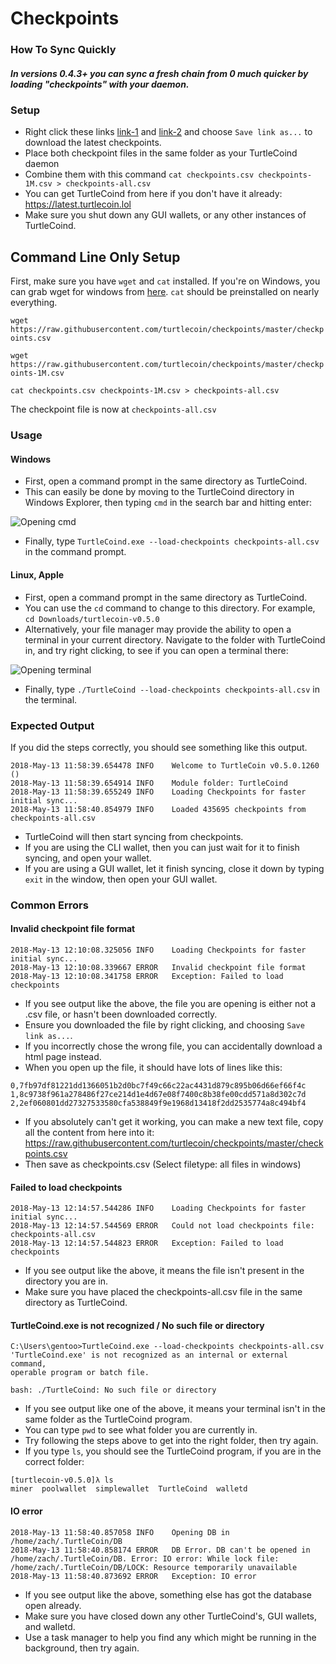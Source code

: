 # Checkpoints
### How To Sync Quickly
##### In versions 0.4.3+ you can sync a fresh chain from 0 much quicker by loading "checkpoints" with your daemon.

### Setup

- Right click these links [link-1](https://raw.githubusercontent.com/turtlecoin/checkpoints/master/checkpoints.csv) and [link-2](https://raw.githubusercontent.com/turtlecoin/checkpoints/master/checkpoints-1M.csv) and choose `Save link as...` to download the latest checkpoints.
- Place both checkpoint files in the same folder as your TurtleCoind daemon
- Combine them with this command `cat checkpoints.csv checkpoints-1M.csv > checkpoints-all.csv`
- You can get TurtleCoind from here if you don't have it already: https://latest.turtlecoin.lol
- Make sure you shut down any GUI wallets, or any other instances of TurtleCoind.

## Command Line Only Setup

First, make sure you have `wget` and `cat` installed. If you're on Windows, you can grab wget for windows from [here](http://gnuwin32.sourceforge.net/packages/wget.htm). `cat` should be preinstalled on nearly everything.

`wget https://raw.githubusercontent.com/turtlecoin/checkpoints/master/checkpoints.csv`

`wget https://raw.githubusercontent.com/turtlecoin/checkpoints/master/checkpoints-1M.csv`

`cat checkpoints.csv checkpoints-1M.csv > checkpoints-all.csv`

The checkpoint file is now at `checkpoints-all.csv`

### Usage

#### Windows

- First, open a command prompt in the same directory as TurtleCoind.
- This can easily be done by moving to the TurtleCoind directory in Windows Explorer, then typing `cmd` in the search bar and hitting enter:

![Opening cmd](https://i.imgur.com/QoNwYtB.png)
- Finally, type `TurtleCoind.exe --load-checkpoints checkpoints-all.csv` in the command prompt.

#### Linux, Apple

- First, open a command prompt in the same directory as TurtleCoind.
- You can use the `cd` command to change to this directory. For example, `cd Downloads/turtlecoin-v0.5.0`
- Alternatively, your file manager may provide the ability to open a terminal in your current directory. Navigate to the folder with TurtleCoind in, and try right clicking, to see if you can open a terminal there:

![Opening terminal](https://i.imgur.com/Rd5TmQc.png)

- Finally, type `./TurtleCoind --load-checkpoints checkpoints-all.csv` in the terminal.

### Expected Output

If you did the steps correctly, you should see something like this output.

```
2018-May-13 11:58:39.654478 INFO    Welcome to TurtleCoin v0.5.0.1260 ()
2018-May-13 11:58:39.654914 INFO    Module folder: TurtleCoind
2018-May-13 11:58:39.655249 INFO    Loading Checkpoints for faster initial sync...
2018-May-13 11:58:40.854979 INFO    Loaded 435695 checkpoints from checkpoints-all.csv
```

- TurtleCoind will then start syncing from checkpoints.
- If you are using the CLI wallet, then you can just wait for it to finish syncing, and open your wallet.
- If you are using a GUI wallet, let it finish syncing, close it down by typing `exit` in the window, then open your GUI wallet.

### Common Errors

#### Invalid checkpoint file format

```
2018-May-13 12:10:08.325056 INFO    Loading Checkpoints for faster initial sync...
2018-May-13 12:10:08.339667 ERROR   Invalid checkpoint file format
2018-May-13 12:10:08.341758 ERROR   Exception: Failed to load checkpoints
```

- If you see output like the above, the file you are opening is either not a .csv file, or hasn't been downloaded correctly.
- Ensure you downloaded the file by right clicking, and choosing `Save link as...`.
- If you incorrectly chose the wrong file, you can accidentally  download a html page instead.
- When you open up the file, it should have lots of lines like this:

```
0,7fb97df81221dd1366051b2d0bc7f49c66c22ac4431d879c895b06d66ef66f4c
1,8c9738f961a278486f27ce214d1e4d67e08f7400c8b38fe00cdd571a8d302c7d
2,2ef060801dd27327533580cfa538849f9e1968d13418f2dd2535774a8c494bf4
```

- If you absolutely can't get it working, you can make a new text file, copy all the content from here into it: https://raw.githubusercontent.com/turtlecoin/checkpoints/master/checkpoints.csv
- Then save as checkpoints.csv (Select filetype: all files in windows)

#### Failed to load checkpoints

```
2018-May-13 12:14:57.544286 INFO    Loading Checkpoints for faster initial sync...
2018-May-13 12:14:57.544569 ERROR   Could not load checkpoints file: checkpoints-all.csv
2018-May-13 12:14:57.544823 ERROR   Exception: Failed to load checkpoints
```

- If you see output like the above, it means the file isn't present in the directory you are in.
- Make sure you have placed the checkpoints-all.csv file in the same directory as TurtleCoind.

#### TurtleCoind.exe is not recognized / No such file or directory

```
C:\Users\gentoo>TurtleCoind.exe --load-checkpoints checkpoints-all.csv
'TurtleCoind.exe' is not recognized as an internal or external command,
operable program or batch file.
```

`bash: ./TurtleCoind: No such file or directory`

- If you see output like one of the above, it means your terminal isn't in the same folder as the TurtleCoind program.
- You can type `pwd` to see what folder you are currently in.
- Try following the steps above to get into the right folder, then try again.
- If you type `ls`, you should see the TurtleCoind program, if you are in the correct folder:

```
[turtlecoin-v0.5.0]λ ls
miner  poolwallet  simplewallet  TurtleCoind  walletd
```

#### IO error

```
2018-May-13 11:58:40.857058 INFO    Opening DB in /home/zach/.TurtleCoin/DB
2018-May-13 11:58:40.858174 ERROR   DB Error. DB can't be opened in /home/zach/.TurtleCoin/DB. Error: IO error: While lock file: /home/zach/.TurtleCoin/DB/LOCK: Resource temporarily unavailable
2018-May-13 11:58:40.873692 ERROR   Exception: IO error
```

- If you see output like the above, something else has got the database open already.
- Make sure you have closed down any other TurtleCoind's, GUI wallets, and walletd.
- Use a task manager to help you find any which might be running in the background, then try again.
